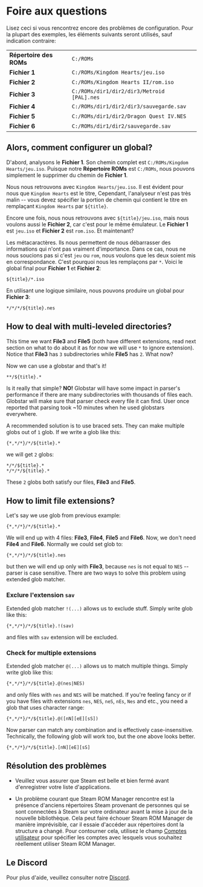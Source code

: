 # Foire aux questions

Lisez ceci si vous rencontrez encore des problèmes de configuration. Pour la plupart des exemples, les éléments suivants seront utilisés, sauf indication contraire:

|                         |                                            |
| ----------------------- | ------------------------------------------ |
| **Répertoire des ROMs** | `C:/ROMs`                                  |
| **Fichier 1**           | `C:/ROMs/Kingdom Hearts/jeu.iso`           |
| **Fichier 2**           | `C:/ROMs/Kingdom Hearts II/rom.iso`        |
| **Fichier 3**           | `C:/ROMs/dir1/dir2/dir3/Metroid [PAL].nes` |
| **Fichier 4**           | `C:/ROMs/dir1/dir2/dir3/sauvegarde.sav`    |
| **Fichier 5**           | `C:/ROMs/dir1/dir2/Dragon Quest IV.NES`    |
| **Fichier 6**           | `C:/ROMs/dir1/dir2/sauvegarde.sav`         |

## Alors, comment configurer un global?

D'abord, analysons le **Fichier 1**. Son chemin complet est `C:/ROMs/Kingdom Hearts/jeu.iso`. Puisque notre **Répertoire ROMs** est `C:/ROMs`, nous pouvons simplement le supprimer du chemin de **Fichier 1**.

Nous nous retrouvons avec `Kingdom Hearts/jeu.iso`. Il est évident pour nous que `Kingdom Hearts` est le titre, Cependant, l'analyseur n'est pas très malin -- vous devez spécifier la portion de chemin qui contient le titre en remplaçant `Kingdom Hearts` par `${title}`.

Encore une fois, nous nous retrouvons avec `${title}/jeu.iso`, mais nous voulons aussi le **Fichier 2**, car c'est pour le même émulateur. Le **Fichier 1** est `jeu.iso` et **Fichier 2** est `rom.iso`. Et maintenant?

Les métacaractères. Ils nous permettent de nous débarrasser des informations qui n'ont pas vraiment d'importance. Dans ce cas, nous ne nous soucions pas si c'est `jeu` ou `rom`, nous voulons que les deux soient mis en correspondance. C'est pourquoi nous les remplaçons par `*`. Voici le global final pour **Fichier 1** et **Fichier 2**:

```
${title}/*.iso
```

En utilisant une logique similaire, nous pouvons produire un global pour **Fichier 3**:

```
*/*/*/${title}.nes
```

## How to deal with multi-leveled directories?

This time we want **File3** and **File5** (both have different extensions, read next section on what to do about it as for now we will use `*` to ignore extension). Notice that **File3** has `3` subdirectories while  **File5** has `2`. What now?

Now we can use a globstar and that's it!
```
**/${title}.*
```
Is it really that simple? **NO!** Globstar will have some impact in parser's performance if there are many subdirectories with thousands of files each. Globstar will make sure that parser check every file it can find. User once reported that parsing took ~10 minutes when he used globstars everywhere.

A recommended solution is to use braced sets. They can make multiple globs out of `1` glob. If we write a glob like this:

```
{*,*/*}/*/${title}.*
```

we will get `2` globs:

```
*/*/${title}.*
*/*/*/${title}.*
```

These `2` globs both satisfy our files, **File3** and **File5**.

## How to limit file extensions?

Let's say we use glob from previous example:

```
{*,*/*}/*/${title}.*
```

We will end up with 4 files: **File3**, **File4**, **File5** and **File6**. Now, we don't need **File4** and **File6**. Normally we could set glob to:

```
{*,*/*}/*/${title}.nes
```

but then we will end up only with **File3**, because `nes` is not equal to `NES` -- parser is case sensitive. There are two ways to solve this problem using extended glob matcher.

### Exclure l'extension `sav`

Extended glob matcher `!(...)` allows us to exclude stuff. Simply write glob like this:

```
{*,*/*}/*/${title}.!(sav)
```

and files with `sav` extension will be excluded.

### Check for multiple extensions

Extended glob matcher `@(...)` allows us to match multiple things. Simply write glob like this:

```
{*,*/*}/*/${title}.@(nes|NES)
```

and only files with `nes` and `NES` will be matched. If you're feeling fancy or if you have files with extensions `nes`, `NES`, `neS`, `nEs`, `Nes` and etc., you need a glob that uses character range:

```
{*,*/*}/*/${title}.@([nN][eE][sS])
```

Now parser can match any combination and is effectively case-insensitive. Technically, the following glob will work too, but the one above looks better.

```
{*,*/*}/*/${title}.[nN][eE][sS]
```

## Résolution des problèmes
* Veuillez vous assurer que Steam est belle et bien fermé avant d'enregistrer votre liste d'applications.

* Un problème courant que Steam ROM Manager rencontre est la présence d'anciens répertoires Steam provenant de personnes qui se sont connectées à Steam sur votre ordinateur avant la mise à jour de la nouvelle bibliothèque. Cela peut faire échouer Steam ROM Manager de manière imprévisible, car il essaie d'accéder aux répertoires dont la structure a changé. Pour contourner cela, utilisez le champ [Comptes utilisateur](#user-accounts) pour spécifier les comptes avec lesquels vous souhaitez réellement utiliser Steam ROM Manager.

## Le Discord

Pour plus d'aide, veuillez consulter notre [Discord](https://discord.gg/bnSVJrz).
